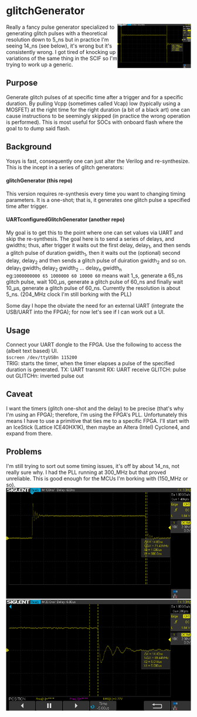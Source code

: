 # glitchGenerator
<img align="right" src="/doc/SDS00001.png">
Really a fancy pulse generator specialized to generating glitch pulses with 
a theoretical resolution down to 5_ns but in practice I'm seeing 14_ns (see
below), it's wrong but it's consistently wrong. I got tired of knocking up
variations of the same thing in the SCIF so I'm trying to work up a generic.

## Purpose
Generate glitch pulses of at specific time after a trigger and for a specific 
duration. By pulling Vcpp (sometimes called Vcap) low (typically using a 
MOSFET) at the right time for the right duration (a bit of a black art) one 
can cause instructions to be seemingly skipped (in practice the wrong 
operation is performed). This is most useful for SOCs with onboard flash where 
the goal to to dump said flash.
## Background
Yosys is fast, consequently one can just alter the Verilog and re-synthesize. 
This is the incept in a series of glitch generators:
#### glitchGenerator (this repo)
This version requires re-synthesis every time you want to changing timing 
parameters. It is a one-shot; that is, it generates one glitch pulse a 
specified time after trigger.
#### UARTconfiguredGlitchGenerator (another repo)
My goal is to get this to the point where one can set values via UART and skip 
the re-synthesis. The goal here is to send a series of delays, and gwidths; 
thus, after trigger it waits out the first delay, delay<sub>1</sub>, and then 
sends a glitch pulse of duration gwidth<sub>1</sub>, then it waits out the 
(optional) second delay, delay<sub>2</sub> and then sends a glitch pulse of 
duiration gwidth<sub>2</sub> and so on.   
delay<sub>1</sub> gwidth<sub>1</sub> delay<sub>2</sub> gwidth<sub>2</sub> ... 
delay<sub>n</sub> gwidth<sub>n</sub>   
eg:```1000000000 65 1000000 60 10000 60``` means wait 1_s, generate a 65_ns 
glitch pulse, wait 100_&mu;s, generate a glitch pulse of 60_ns and finally 
wait 10_&mu;s, generate a glitch pulse of 60_ns. Currently the resolution 
is about 5_ns. (204_MHz clock I'm still borking with the PLL)    

Some day I hope the obviate the need for an external UART (integrate the 
USB/UART into the FPGA); for now let's see if I can work out a UI.
## Usage
Connect your UART dongle to the FPGA. Use the following to access the (albeit 
text based) UI.   
`$screen /dev/ttyUSBn 115200`  
TRIG: starts the timer, when the timer elapses a pulse of the specified 
duration is generated.
TX: UART transmit
RX: UART receive
GLITCH: pulse out
GLITCHn: inverted pulse out
## Caveat
I want the timers (glitch one-shot and the delay) to be precise (that's why
I'm using an FPGA); therefore, I'm using the FPGA's PLL. Unfortunately this 
means I have to use a primitive that ties me to a specific FPGA. I'll start 
with an IceStick (Lattice ICE40HX1K), then maybe an Altera (Intel) Cyclone4,
and expand from there.
## Problems
I'm still trying to sort out some timing issues, it's off by about 14_ns, 
not really sure why. I had the PLL running at 300_MHz but that proved 
unreliable. This is good enough for the MCUs I'm borking with (150_MHz or so).
![1_us off by 14_us](/doc/1usOutBy14ns.png)
![5_us off by 14_ns](/doc/5usOutBy14ns.png)
 
 
